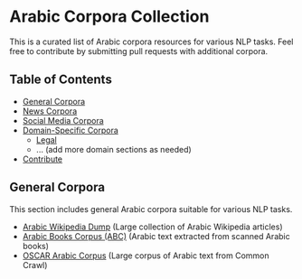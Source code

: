 # Arabic Corpora Collection

This is a curated list of Arabic corpora resources for various NLP tasks. Feel free to contribute by submitting pull requests with additional corpora.

## Table of Contents

* [General Corpora](#general-corpora)
* [News Corpora](#news-corpora)
* [Social Media Corpora](#social-media-corpora)
* [Domain-Specific Corpora](#domain-specific-corpora)
    * [Legal]([#legal-corpora])
    * ... (add more domain sections as needed)
* [Contribute](#contribute)

## General Corpora

This section includes general Arabic corpora suitable for various NLP tasks.

* [Arabic Wikipedia Dump](https://dumps.wikimedia.org/arwiki/) (Large collection of Arabic Wikipedia articles)
* [Arabic Books Corpus (ABC)](https://github.com/qcri/ABC) (Arabic text extracted from scanned Arabic books)
* [OSCAR Arabic Corpus](https://dumps.wikimedia.org/oscar/2022-06/ar.tar.gz) (Large corpus of Arabic text from Common Crawl)

